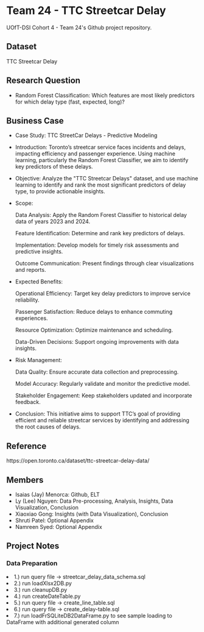 # Team 24 - TTC Streetcar Delay

UOfT-DSI Cohort 4 - Team 24's Github project repository.

<h2>Dataset</h2>
TTC Streetcar Delay

<h2>Research Question</h2>
<ul>
  <li>Random Forest Classification: Which features are most likely predictors for which delay type (fast, expected, long)?</li> 
</ul>

<h2>Business Case</h2>
<ul>
  <li>Case Study: TTC StreetCar Delays - Predictive Modeling </li> 
</ul>

<ul>
  <li>Introduction: Toronto’s streetcar service faces incidents and delays, impacting efficiency and passenger experience. Using machine learning, particularly the Random Forest Classifier, we aim to identify key predictors of these delays.</li> 
</ul>

<ul>
  <li>Objective: Analyze the "TTC Streetcar Delays" dataset, and use machine learning to identify and rank the most significant predictors of delay type, to provide actionable insights.</li> 
</ul>

<ul>
  <li>Scope:

Data Analysis: Apply the Random Forest Classifier to historical delay data of years 2023 and 2024.

Feature Identification: Determine and rank key predictors of delays.

Implementation: Develop models for timely risk assessments and predictive insights.

Outcome Communication: Present findings through clear visualizations and reports.</li> 
</ul>


<ul>
  <li>Expected Benefits:

Operational Efficiency: Target key delay predictors to improve service reliability.

Passenger Satisfaction: Reduce delays to enhance commuting experiences.

Resource Optimization: Optimize maintenance and scheduling.

Data-Driven Decisions: Support ongoing improvements with data insights.</li> 
</ul>

<ul>
  <li>Risk Management:

Data Quality: Ensure accurate data collection and preprocessing.

Model Accuracy: Regularly validate and monitor the predictive model.

Stakeholder Engagement: Keep stakeholders updated and incorporate feedback.</li> 
</ul>

<ul>
  <li>Conclusion: This initiative aims to support TTC’s goal of providing efficient and reliable streetcar services by identifying and addressing the root causes of delays.</li> 
</ul> 


<h2>Reference</h2>
https://open.toronto.ca/dataset/ttc-streetcar-delay-data/

<h2>Members</h2>
<ul>
  <li>Isaias (Jay) Menorca: Github, ELT </li>
  <li>Ly (Lee) Nguyen: Data Pre-processing, Analysis, Insights, Data Visualization, Conclusion</li>
  <li>Xiaoxiao Gong: Insights (with Data Visualization), Conclusion</li>
  <li>Shruti Patel: Optional Appendix</li>
  <li>Namreen Syed: Optional Appendix</li>
  
  
</ul>


<h2>Project Notes</h2>
<h3>Data Preparation</h3>
<li>1.) run query file -> streetcar_delay_data_schema.sql</li>
<li>2.) run loadXlsx2DB.py</li>
<li>3.) run cleanupDB.py</li>
<li>4.) run createDateTable.py</li>
<li>5.) run query file -> create_line_table.sql</li>
<li>6.) run query file -> create_delay-table.sql</li>
<li>7.) run loadFrSQLiteDB2DataFrame.py to see sample loading to DataFrame with additional generated column</li>
